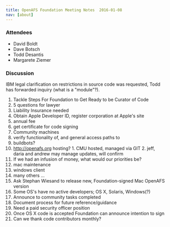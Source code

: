 ```yaml
---
title: OpenAFS Foundation Meeting Notes  2016-01-08
nav: [about]
---
```


### Attendees ###

* David Boldt
* Dave Botsch
* Todd Desantis
* Margarete Ziemer

### Discussion ###

IBM legal clarification on restrictions in source code was requested, Todd has forwarded inquiry (what is a "module"?).

1. Tackle Steps For Foundation to Get Ready to be Curator of Code
  1. 5 questions for lawyer
  2. Liability Insurance needed
2. Obtain Apple Developer ID, register corporation at Apple's site
  1. annual fee
  2. get certificate for code signing
3. Community machines
  1. verify functionality of, and general access paths to
  2. buildbots?
  3. http://openafs.org hosting?
    1. CMU hosted, managed via GIT
    2. jeff, daria and andrew may manage updates, will confirm
4. If we had an infusion of money, what would our priorities be?
  1. mac maintenance
  2. windows client
  3. many others ...
5. Ask Stephan Wiesand to release new, Foundation-signed Mac OpenAFS version
6. Some OS's have no active developers; OS X, Solaris, Windows(?)
7. Announce to community tasks completed
8. Document process for future reference/guidance
9. Need a paid security officer position
10. Once OS X code is accepted Foundation can announce intention to sign
11. Can we thank code contributors monthly?
  

